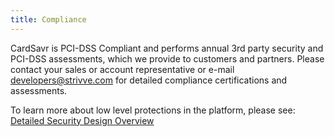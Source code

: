 ```yaml
---
title: Compliance
---
```


CardSavr is PCI-DSS Compliant and performs annual 3rd party security and PCI-DSS assessments, which we provide to customers and partners.  Please contact your sales or account representative or e-mail developers@strivve.com for detailed compliance certifications and assessments.

To learn more about low level protections in the platform, please see: [Detailed Security Design Overview](/guides/architecture#system-security)

